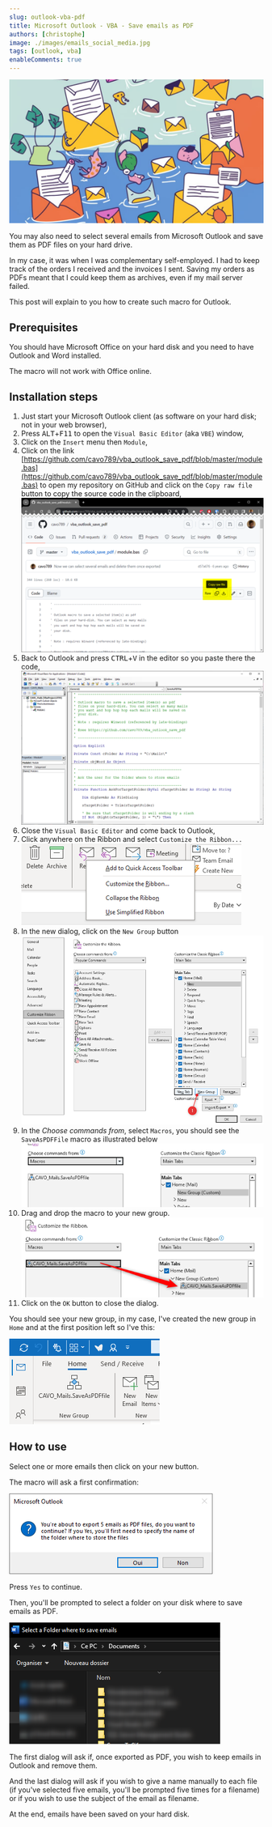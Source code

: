 ```yaml
---
slug: outlook-vba-pdf
title: Microsoft Outlook - VBA - Save emails as PDF 
authors: [christophe]
image: ./images/emails_social_media.jpg
tags: [outlook, vba]
enableComments: true
---
```

![Microsoft Outlook - VBA - Save emails as PDF](./images/emails_banner.jpg)

You may also need to select several emails from Microsoft Outlook and save them as PDF files on your hard drive.

In my case, it was when I was complementary self-employed. I had to keep track of the orders I received and the invoices I sent. Saving my orders as PDFs meant that I could keep them as archives, even if my mail server failed.

This post will explain to you how to create such macro for Outlook.

<!-- truncate -->

## Prerequisites

You should have Microsoft Office on your hard disk and you need to have Outlook and Word installed.

The macro will not work with Office online.

## Installation steps

1. Just start your Microsoft Outlook client (as software on your hard disk; not in your web browser),
2. Press <kbd>ALT</kbd>+<kbd>F11</kbd> to open the `Visual Basic Editor` (aka `VBE`) window,
3. Click on the `Insert` menu then `Module`,
4. Click on the link [https://github.com/cavo789/vba_outlook_save_pdf/blob/master/module.bas](https://github.com/cavo789/vba_outlook_save_pdf/blob/master/module.bas) to open my repository on GitHub and click on the `Copy raw file` button to copy the source code in the clipboard,
   ![Copy Raw File](images/copy_raw_file.png)
5. Back to Outlook and press <kbd>CTRL</kbd>+<kbd>V</kbd> in the editor so you paste there the code,
   ![Paste](images/vba.png)
6. Close the `Visual Basic Editor` and come back to Outlook,
7. Click anywhere on the Ribbon and select `Customize the Ribbon...`
   ![Customize the ribbon](images/right_click.png)
8. In the new dialog, click on the `New Group` button
   ![Create a New Group](images/new_group.png)
9. In the *Choose commands from*, select `Macros`, you should see the `SaveAsPDFFile` macro as illustrated below
   ![SaveAsPDFFile](images/macros.png)
10. Drag and drop the macro to your new group.
    ![Drag and drop the macro](images/drag_and_drop.png)
11. Click on the `OK` button to close the dialog.

You should see your new group, in my case, I've created the new group in `Home` and at the first position left so I've this:

![The new group](images/ribbon_macro.png)

## How to use

Select one or more emails then click on your new button.

The macro will ask a first confirmation:

![Five emails selected](images/five_emails_selected.png)

Press `Yes` to continue.

Then, you'll be prompted to select a folder on your disk where to save emails as PDF.

![Where emails should be saved?](images/where_to_save.png)

The first dialog will ask if, once exported as PDF, you wish to keep emails in Outlook and remove them.

And the last dialog will ask if you wish to give a name manually to each file (if you've selected five emails, you'll be prompted five times for a filename) or if you wish to use the subject of the email as filename.

At the end, emails have been saved on your hard disk.
